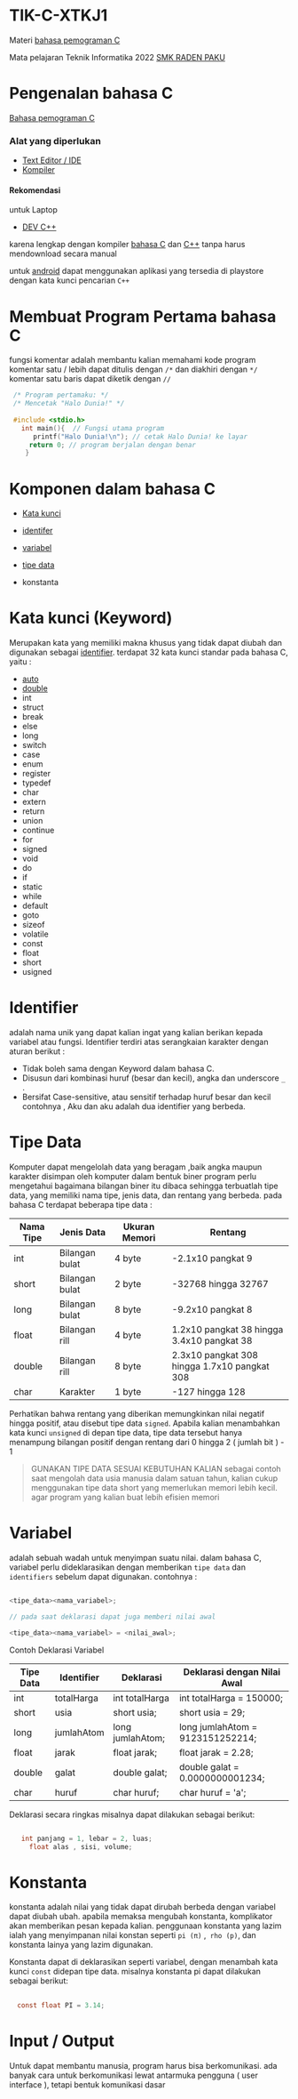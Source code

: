 # TIK-C-XTKJ1

Materi [bahasa pemograman C](bahasac.md)

Mata pelajaran Teknik Informatika 2022
[SMK RADEN PAKU](smk.md)

# Pengenalan bahasa C
  <a href="https://id.m.wikipedia.org/wiki/C_(bahasa_pemrograman)">Bahasa pemograman C</a>
  ### Alat yang diperlukan
  
  - <a href="https://id.m.wikipedia.org/wiki/Penyunting_teks">Text Editor / IDE</a>
  - <a href="https://id.m.wikipedia.org/wiki/Kompilator">Kompiler</a>

  #### Rekomendasi 
   
   untuk Laptop
   
   - <a href="https://www.bloodshed.net/">DEV C++</a>
       
  karena lengkap dengan kompiler [bahasa C](c.md) dan [C++](cpp.md) tanpa harus mendownload secara manual
  
  untuk [android](android.md) dapat menggunakan aplikasi yang tersedia di playstore dengan kata kunci pencarian ``C++``
# Membuat Program Pertama bahasa C
  fungsi komentar adalah membantu kalian memahami kode program
  komentar satu / lebih dapat ditulis dengan ``/*`` dan diakhiri dengan ``*/``
  komentar satu baris dapat diketik dengan ``//``
  ```c
   /* Program pertamaku: */
   /* Mencetak "Halo Dunia!" */
   
   #include <stdio.h>
     int main(){  // Fungsi utama program
        printf("Halo Dunia!\n"); // cetak Halo Dunia! ke layar
       return 0; // program berjalan dengan benar
      }
   ```
   # Komponen dalam bahasa C


   - [Kata kunci](katakunci.md)

   - [identifer](iden.md)

   - [variabel](var.md)

   - [tipe data](tipe.md)

   - konstanta

   # Kata kunci (Keyword)


 Merupakan kata yang memiliki makna khusus yang tidak dapat diubah dan digunakan sebagai [identifier](iden.md).
 terdapat 32 kata kunci standar pada bahasa C, yaitu :
  
   
 - [auto](d.md)
 - [double](double.md)
- int
- struct
- break
- else
- long
- switch
- case
- enum
- register
- typedef
- char
- extern
- return
- union
- continue
- for
- signed
- void
- do
- if
- static
- while
- default
- goto
- sizeof
- volatile
- const
- float
- short
- usigned


# Identifier

adalah nama unik yang dapat kalian ingat yang kalian berikan kepada variabel atau fungsi.
Identifier terdiri atas serangkaian karakter dengan aturan berikut :

- Tidak boleh sama dengan Keyword dalam bahasa C.
- Disusun dari kombinasi huruf (besar dan kecil), angka dan underscore ``_`` .
- Bersifat Case-sensitive, atau sensitif terhadap huruf besar dan kecil contohnya , Aku dan aku adalah dua identifier yang berbeda.

# Tipe Data

Komputer dapat mengelolah data yang beragam ,baik angka maupun karakter disimpan oleh komputer dalam bentuk biner
program perlu mengetahui bagaimana bilangan biner itu dibaca sehingga terbuatlah tipe data, 
yang memiliki nama tipe, jenis data, dan rentang yang berbeda. 
pada bahasa C terdapat beberapa tipe data :


| Nama Tipe | Jenis Data | Ukuran Memori | Rentang |
|---        |---         |---            |---      |
| int       | Bilangan bulat | 4 byte   | -2.1x10 pangkat 9 |
| short    | Bilangan bulat | 2 byte | -32768 hingga 32767 |
| long | Bilangan bulat | 8 byte | -9.2x10 pangkat 8 |
| float | Bilangan rill | 4 byte | 1.2x10 pangkat 38 hingga 3.4x10 pangkat 38 |
| double | Bilangan rill | 8 byte | 2.3x10 pangkat 308 hingga 1.7x10 pangkat 308 |
| char | Karakter | 1 byte | -127 hingga 128

Perhatikan bahwa rentang yang diberikan memungkinkan 
nilai negatif hingga positif, atau disebut tipe data ``signed``.
Apabila kalian menambahkan kata kunci ``unsigned`` di depan tipe data, tipe data tersebut hanya menampung
bilangan positif dengan rentang dari 0 hingga 2 ( jumlah bit ) - 1

> GUNAKAN TIPE DATA SESUAI KEBUTUHAN KALIAN
sebagai contoh saat mengolah data usia manusia dalam satuan tahun,
kalian cukup menggunakan tipe data short yang memerlukan memori lebih kecil.
agar program yang kalian buat lebih efisien memori

# Variabel

adalah sebuah wadah untuk menyimpan suatu nilai.
dalam bahasa C, variabel perlu dideklarasikan dengan memberikan ``tipe data``
dan ``identifiers`` sebelum dapat digunakan.
contohnya :

```c++

<tipe_data><nama_variabel>;

// pada saat deklarasi dapat juga memberi nilai awal

<tipe_data><nama_variabel> = <nilai_awal>;

```

Contoh Deklarasi Variabel

| Tipe Data | Identifier | Deklarasi | Deklarasi dengan Nilai Awal |
|---        |---         |---        |---                          |
| int       | totalHarga | int totalHarga | int totalHarga = 150000; |
| short  | usia | short usia; | short usia = 29; |
| long | jumlahAtom | long jumlahAtom; | long jumlahAtom = 9123151252214; |
| float | jarak | float jarak; | float jarak = 2.28; |
| double | galat | double galat; | double galat = 0.0000000001234; |
| char | huruf | char huruf; | char huruf = 'a'; |

Deklarasi secara ringkas misalnya dapat dilakukan sebagai berikut:

```c

   int panjang = 1, lebar = 2, luas;
     float alas , sisi, volume;

```

# Konstanta

konstanta adalah nilai yang tidak dapat dirubah berbeda dengan variabel dapat diubah ubah.
apabila memaksa mengubah konstanta, komplikator akan memberikan pesan kepada kalian. 
penggunaan konstanta yang lazim ialah yang menyimpanan nilai konstan seperti ``pi (π)`` ,`` rho (p)``, dan konstanta lainya yang lazim digunakan.

Konstanta dapat di deklarasikan seperti variabel, dengan menambah kata kunci ``const`` didepan tipe data.
misalnya konstanta pi dapat dilakukan sebagai berikut:

```c
  
  const float PI = 3.14;

```

# Input / Output

Untuk dapat membantu manusia, program harus bisa berkomunikasi.
ada banyak cara untuk berkomunikasi lewat antarmuka pengguna ( user interface ),
tetapi bentuk komunikasi dasar 
